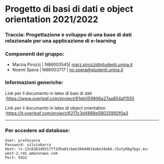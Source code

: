 # Progetto di basi di dati e object orientation 2021/2022
### Traccia: Progettazione e sviluppo di una base di dati relazionale per una applicazione di e-learning
### Componenti del gruppo:
- Marzia Pirozzi | N86003545| marz.pirozzi@studenti.unina.it
- Noemi Spera | N86003717 | no.spera@studenti.unina.it

### Informazioni generiche:
Link per il documento in latex di basi di dati :https://www.overleaf.com/project/61eb059806a27aa854af1555 

Link per il documento in latex di object orientation :https://it.overleaf.com/project/6217c3d4888e58025892f0a3

---
### Per accedere ad database:
```
User: professore
Password: silviobarra
Host: ls-13c6161d9317ff2d5e81cbee204d4014abe34ab6.c5uty6bg7pgc.eu-west-2.rds.amazonaws.com
Port: 5432
```
